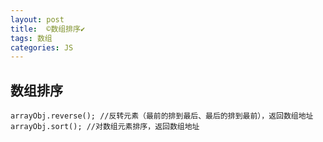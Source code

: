 ```yaml
---
layout: post
title:  ©️数组排序✔︎
tags: 数组
categories: JS
---
```





## 数组排序

	arrayObj.reverse(); //反转元素（最前的排到最后、最后的排到最前），返回数组地址
	arrayObj.sort(); //对数组元素排序，返回数组地址


